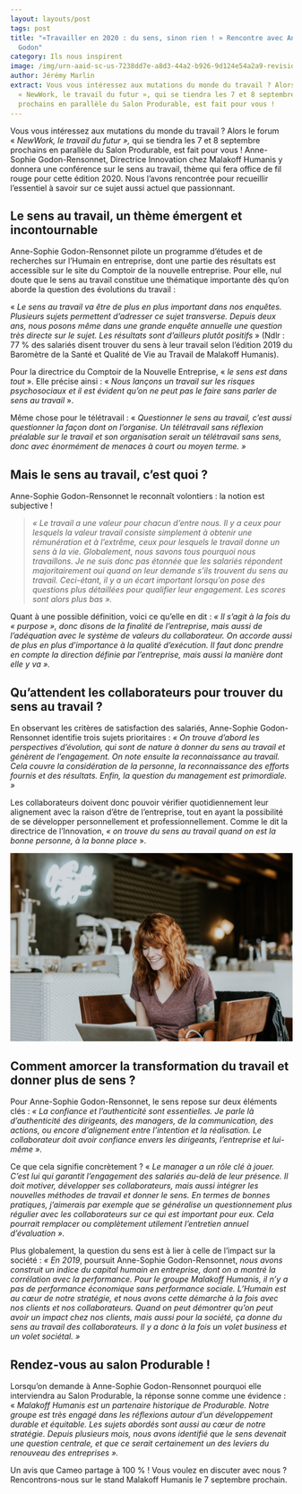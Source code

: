 ```yaml
---
layout: layouts/post
tags: post
title: "«Travailler en 2020 : du sens, sinon rien ! » Rencontre avec Anne-Sophie
  Godon"
category: Ils nous inspirent
image: /img/urn-aaid-sc-us-7238dd7e-a8d3-44a2-b926-9d124e54a2a9-revision-0.webp
author: Jérémy Marlin
extract: Vous vous intéressez aux mutations du monde du travail ? Alors le forum
  « NewWork, le travail du futur », qui se tiendra les 7 et 8 septembre
  prochains en parallèle du Salon Produrable, est fait pour vous !
---
```

Vous vous intéressez aux mutations du monde du travail ? Alors le forum « *NewWork, le travail du futur »,* qui se tiendra les 7 et 8 septembre prochains en parallèle du Salon Produrable, est fait pour vous ! Anne-Sophie Godon-Rensonnet, Directrice Innovation chez Malakoff Humanis y donnera une conférence sur le sens au travail, thème qui fera office de fil rouge pour cette édition 2020. Nous l’avons rencontrée pour recueillir l’essentiel à savoir sur ce sujet aussi actuel que passionnant.

## Le sens au travail, un thème émergent et incontournable

Anne-Sophie Godon-Rensonnet pilote un programme d’études et de recherches sur l’Humain en entreprise, dont une partie des résultats est accessible sur le site du Comptoir de la nouvelle entreprise. Pour elle, nul doute que le sens au travail constitue une thématique importante dès qu’on aborde la question des évolutions du travail :

« *Le sens au travail va être de plus en plus important dans nos enquêtes. Plusieurs sujets permettent d’adresser ce sujet transverse. Depuis deux ans, nous posons même dans une grande enquête annuelle une question très directe sur le sujet. Les résultats sont d’ailleurs plutôt positifs* » (Ndlr : 77 % des salariés disent trouver du sens à leur travail selon l’édition 2019 du Baromètre de la Santé et Qualité de Vie au Travail de Malakoff Humanis).

Pour la directrice du Comptoir de la Nouvelle Entreprise, « *le sens est dans tout* ». Elle précise ainsi : « *Nous lançons un travail sur les risques psychosociaux et il est évident qu’on ne peut pas le faire sans parler de sens au travail* ».

Même chose pour le télétravail : « *Questionner le sens au travail, c’est aussi questionner la façon dont on l’organise. Un télétravail sans réflexion préalable sur le travail et son organisation serait un télétravail sans sens, donc avec énormément de menaces à court ou moyen terme. »*

## Mais le sens au travail, c’est quoi ?

Anne-Sophie Godon-Rensonnet le reconnaît volontiers : la notion est subjective !

> *« Le travail a une valeur pour chacun d’entre nous. Il y a ceux pour lesquels la valeur travail consiste simplement à obtenir une rémunération et à l’extrême, ceux pour lesquels le travail donne un sens à la vie. Globalement, nous savons tous pourquoi nous travaillons. Je ne suis donc pas étonnée que les salariés répondent majoritairement oui quand on leur demande s’ils trouvent du sens au travail. Ceci-étant, il y a un écart important lorsqu’on pose des questions plus détaillées pour qualifier leur engagement. Les scores sont alors plus bas ».*

Quant à une possible définition, voici ce qu’elle en dit : *« Il s’agit à la fois du « purpose », donc disons de la finalité de l’entreprise, mais aussi de l’adéquation avec le système de valeurs du collaborateur. On accorde aussi de plus en plus d’importance à la qualité d’exécution. Il faut donc prendre en compte la direction définie par l’entreprise, mais aussi la manière dont elle y va ».*

## Qu’attendent les collaborateurs pour trouver du sens au travail ?

En observant les critères de satisfaction des salariés, Anne-Sophie Godon-Rensonnet identifie trois sujets prioritaires : *« On trouve d’abord les perspectives d’évolution, qui sont de nature à donner du sens au travail et génèrent de l’engagement. On note ensuite la reconnaissance au travail. Cela couvre la considération de la personne, la reconnaissance des efforts fournis et des résultats. Enfin, la question du management est primordiale. »*

Les collaborateurs doivent donc pouvoir vérifier quotidiennement leur alignement avec la raison d’être de l’entreprise, tout en ayant la possibilité de se développer personnellement et professionnellement. Comme le dit la directrice de l’Innovation, *« on trouve du sens au travail quand on est la bonne personne, à la bonne place* ».

![](/img/brooke-cagle-whwybmtn3_0-unsplash.jpg)

## Comment amorcer la transformation du travail et donner plus de sens ?

Pour Anne-Sophie Godon-Rensonnet, le sens repose sur deux éléments clés : *« La confiance et l’authenticité sont essentielles. Je parle là d’authenticité des dirigeants, des managers, de la communication, des actions, ou encore d’alignement entre l’intention et la réalisation. Le collaborateur doit avoir confiance envers les dirigeants, l’entreprise et lui-même ».*

Ce que cela signifie concrètement ? « *Le manager a un rôle clé à jouer. C’est lui qui garantit l’engagement des salariés au-delà de leur présence. Il doit motiver, développer ses collaborateurs, mais aussi intégrer les nouvelles méthodes de travail et donner le sens. En termes de bonnes pratiques, j’aimerais par exemple que se généralise un questionnement plus régulier avec les collaborateurs sur ce qui est important pour eux. Cela pourrait remplacer ou complètement utilement l’entretien annuel d’évaluation ».*

Plus globalement, la question du sens est à lier à celle de l’impact sur la société : *« En 2019*, poursuit Anne-Sophie Godon-Rensonnet, *nous avons construit un indice du capital humain en entreprise, dont on a montré la corrélation avec la performance. Pour le groupe Malakoff Humanis, il n’y a pas de performance économique sans performance sociale. L’Humain est au cœur de notre stratégie, et nous avons cette démarche à la fois avec nos clients et nos collaborateurs. Quand on peut démontrer qu’on peut avoir un impact chez nos clients, mais aussi pour la société, ça donne du sens au travail des collaborateurs. Il y a donc à la fois un volet business et un volet sociétal. »*

## Rendez-vous au salon Produrable !

Lorsqu’on demande à Anne-Sophie Godon-Rensonnet pourquoi elle interviendra au Salon Produrable, la réponse sonne comme une évidence : « *Malakoff Humanis est un partenaire historique de Produrable. Notre groupe est très engagé dans les réflexions autour d’un développement durable et équitable. Les sujets abordés sont aussi au cœur de notre stratégie. Depuis plusieurs mois, nous avons identifié que le sens devenait une question centrale, et que ce serait certainement un des leviers du renouveau des entreprises ».*

Un avis que Cameo partage à 100 % ! Vous voulez en discuter avec nous ? Rencontrons-nous sur le stand Malakoff Humanis le 7 septembre prochain.